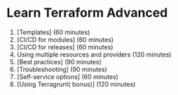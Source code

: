 # Learn Terraform Advanced

1. [Templates] (60 minutes)
2. [CI/CD for modules] (60 minutes)
3. [CI/CD for releases] (60 minutes)
4. Using multiple resources and providers (120 minutes)
5. [Best practices] (90 minutes)
6. [Troubleshooting] (90 minutes)
7. [Self-service options] (60 minutes)
8. [Using Terragrunt( bonus)] (120 minutes)
